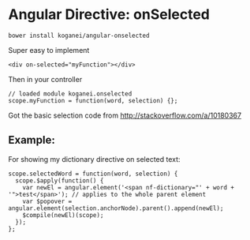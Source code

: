 # Angular Directive: onSelected

    bower install koganei/angular-onselected

Super easy to implement

    <div on-selected="myFunction"></div>

Then in your controller
    
    // loaded module koganei.onselected
    scope.myFunction = function(word, selection) {};

Got the basic selection code from http://stackoverflow.com/a/10180367

## Example:

For showing my dictionary directive on selected text:

    scope.selectedWord = function(word, selection) {
      scope.$apply(function() {
        var newEl = angular.element('<span nf-dictionary="' + word + '">test</span>'); // applies to the whole parent element
        var $popover = angular.element(selection.anchorNode).parent().append(newEl);
        $compile(newEl)(scope);
      });
    };
